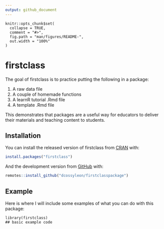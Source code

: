 ```yaml
---
output: github_document
---
```


```{r, include = FALSE}
knitr::opts_chunk$set(
  collapse = TRUE,
  comment = "#>",
  fig.path = "man/figures/README-",
  out.width = "100%"
)
```
# firstclass

The goal of firstclass is to practice putting the following in a package:

1. A raw data file
2. A couple of homemade functions
3. A learnR tutorial .Rmd file
4. A template .Rmd file

This demonstrates that packages are a useful way for educators to deliver their materials and teaching content to students. 

## Installation

You can install the released version of firstclass from [CRAN](https://CRAN.R-project.org) with:

``` r
install.packages("firstclass")
```

And the development version from [GitHub](https://github.com/) with:

``` r
remotes::install_github("dcossyleon/firstclasspackage")
```
## Example

Here is where I will include some examples of what you can do with this package:

```{r example}
library(firstclass)
## basic example code
```
